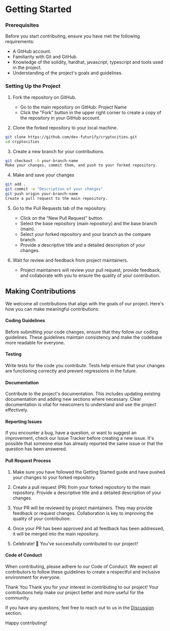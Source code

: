 # Getting Started

### Prerequisites
Before you start contributing, ensure you have met the following requirements:

- A GitHub account.
- Familiarity with Git and GitHub.
- Knowledge of the solidity, hardhat, javascript, typescript and tools used in the project.
- Understanding of the project's goals and guidelines.


### Setting Up the Project
1. Fork the repository on GitHub.
    - Go to the main repository on GitHub: Project Name
    - Click the "Fork" button in the upper right corner to create a copy of the repository in your GitHub account.

2. Clone the forked repository to your local machine.

```sh
git clone https://github.com/dev-futurify/cryptocities.git
cd cryptocities
```

3. Create a new branch for your contributions.
```sh
git checkout -b your-branch-name
Make your changes, commit them, and push to your forked repository.
```

4. Make and save your changes
```sh
git add .
git commit -m "Description of your changes"
git push origin your-branch-name
Create a pull request to the main repository.
```

5. Go to the Pull Requests tab of the repository.
    - Click on the "New Pull Request" button.
    - Select the base repository (main repository) and the base branch (main).
    -  Select your forked repository and your branch as the compare branch.
    - Provide a descriptive title and a detailed description of your changes.

6. Wait for review and feedback from project maintainers.
    - Project maintainers will review your pull request, provide feedback, and collaborate with you to ensure the quality of your contribution.



## Making Contributions

We welcome all contributions that align with the goals of our project. Here's how you can make meaningful contributions:

#### Coding Guidelines

Before submitting your code changes, ensure that they follow our coding guidelines. These guidelines maintain consistency and make the codebase more readable for everyone.

####  Testing

Write tests for the code you contribute. Tests help ensure that your changes are functioning correctly and prevent regressions in the future.

####  Documentation

Contribute to the project's documentation. This includes updating existing documentation and adding new sections where necessary. Clear documentation is vital for newcomers to understand and use the project effectively.

####  Reporting Issues

If you encounter a bug, have a question, or want to suggest an improvement, check our Issue Tracker before creating a new issue. It's possible that someone else has already reported the same issue or that the question has been answered.

####  Pull Request Process

1. Make sure you have followed the Getting Started guide and have pushed your changes to your forked repository.

2. Create a pull request (PR) from your forked repository to the main repository. Provide a descriptive title and a detailed description of your changes.

3. Your PR will be reviewed by project maintainers. They may provide feedback or request changes. Collaboration is key to improving the quality of your contribution.

4. Once your PR has been approved and all feedback has been addressed, it will be merged into the main repository.

5. Celebrate! 🎉 You've successfully contributed to our project!

#### Code of Conduct

When contributing, please adhere to our Code of Conduct. We expect all contributors to follow these guidelines to create a respectful and inclusive environment for everyone.

Thank You
Thank you for your interest in contributing to our project! Your contributions help make our project better and more useful for the community.

If you have any questions, feel free to reach out to us in the [Discussion](https://github.com/orgs/dev-futurify/discussions) section.

Happy contributing!